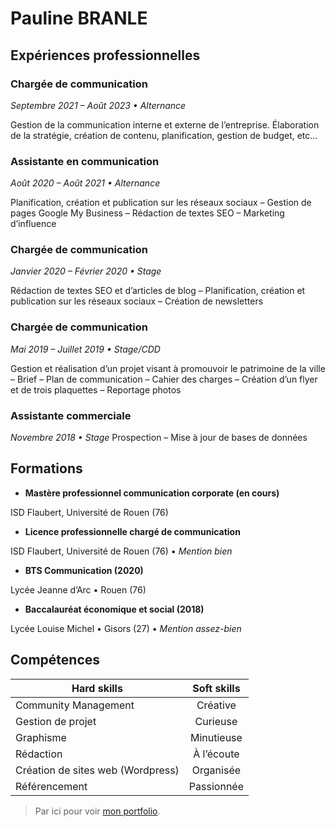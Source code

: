 # Pauline BRANLE

## Expériences professionnelles

### Chargée de communication
*Septembre 2021 – Août 2023 • Alternance*

Gestion de la communication interne et externe de l’entreprise. Élaboration de la stratégie, création de contenu, planification, gestion de budget, etc…

### Assistante en communication 
*Août 2020 – Août 2021 • Alternance*

Planification, création et publication sur les réseaux sociaux – Gestion de pages Google My Business – Rédaction de textes SEO – Marketing d’influence

### Chargée de communication
*Janvier 2020 – Février 2020 • Stage*

Rédaction de textes SEO et d’articles de blog – Planification, création et publication sur les réseaux sociaux – Création de newsletters

### Chargée de communication
*Mai 2019 – Juillet 2019 • Stage/CDD*

Gestion et réalisation d’un projet visant à promouvoir le patrimoine de la ville – Brief – Plan de communication – Cahier des charges – Création d’un flyer et de trois plaquettes – Reportage photos


### Assistante commerciale
*Novembre 2018 • Stage*
Prospection – Mise à jour de bases de données

## Formations
* **Mastère professionnel communication corporate (en cours)**

ISD Flaubert, Université de Rouen (76)

* **Licence professionnelle chargé de communication**

ISD Flaubert, Université de Rouen (76) • *Mention bien*

* **BTS Communication (2020)**

Lycée Jeanne d’Arc • Rouen (76)

* **Baccalauréat économique et social (2018)**

Lycée Louise Michel • Gisors (27) • *Mention assez-bien*


## Compétences 
| Hard skills  | Soft skills |
| ------------- |:-------------:|
| Community Management      | Créative     |
| Gestion de projet      | Curieuse     |
| Graphisme      | Minutieuse     |
| Rédaction      | À l’écoute     |
| Création de sites web (Wordpress)      | Organisée     |
| Référencement      | Passionnée     |


> Par ici pour voir [mon portfolio](http://paulineb.ovh).

